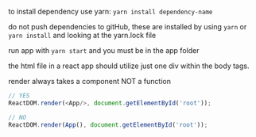 to install dependency use yarn: `yarn install dependency-name`

do not push dependencies to gitHub, these are installed by using `yarn` or `yarn install` and looking at the yarn.lock file

run app with `yarn start` and you must be in the app folder

the html file in a react app should utilize just one div within the body tags.

render always takes a component NOT a function

```js
// YES
ReactDOM.render(<App/>, document.getElementById('root'));

// NO
ReactDOM.render(App(), document.getElementById('root'));
```
